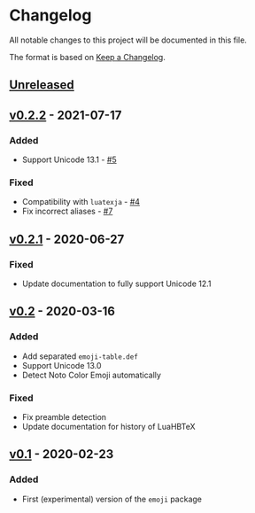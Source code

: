 # Changelog

All notable changes to this project will be documented in this file.

The format is based on [Keep a Changelog](https://keepachangelog.com/).

## [Unreleased]

## [v0.2.2] - 2021-07-17

### Added

- Support Unicode 13.1 - [#5](https://github.com/stone-zeng/latex-emoji/issues/5)

### Fixed

- Compatibility with `luatexja` - [#4](https://github.com/stone-zeng/latex-emoji/issues/4)
- Fix incorrect aliases - [#7](https://github.com/stone-zeng/latex-emoji/issues/7)

## [v0.2.1] - 2020-06-27

### Fixed

- Update documentation to fully support Unicode 12.1

## [v0.2] - 2020-03-16

### Added

- Add separated `emoji-table.def`
- Support Unicode 13.0
- Detect Noto Color Emoji automatically

### Fixed

- Fix preamble detection
- Update documentation for history of LuaHBTeX

## [v0.1] - 2020-02-23

### Added

- First (experimental) version of the `emoji` package

[Unreleased]: https://github.com/stone-zeng/latex-emoji/compare/v0.2.2...HEAD
[v0.2.2]: https://github.com/stone-zeng/latex-emoji/compare/v0.2.1...v0.2.2
[v0.2.1]: https://github.com/stone-zeng/latex-emoji/compare/v0.2...v0.2.1
[v0.2]: https://github.com/stone-zeng/latex-emoji/compare/v0.1...v0.2
[v0.1]: https://github.com/stone-zeng/latex-emoji/releases/tag/v0.1
